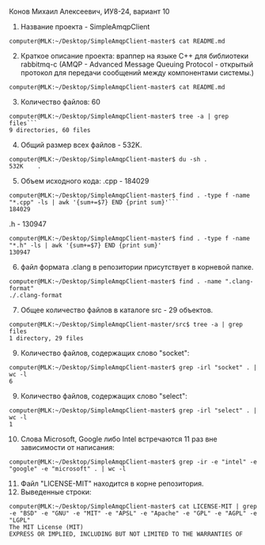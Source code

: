 Конов Михаил Алексеевич, ИУ8-24, вариант 10

1. Название проекта - SimpleAmqpClient

```shell 
computer@MLK:~/Desktop/SimpleAmqpClient-master$ cat README.md
```

2. Краткое описание проекта: враппер на языке C++ для библиотеки rabbitmq-c (AMQP - Advanced Message Queuing Protocol - открытый протокол для передачи сообщений между компонентами системы.)

```shell
computer@MLK:~/Desktop/SimpleAmqpClient-master$ cat README.md
```

3. Количество файлов: 60

```shell
computer@MLK:~/Desktop/SimpleAmqpClient-master$ tree -a | grep files```
9 directories, 60 files
```

4. Общий размер всех файлов - 532K.

```shell
computer@MLK:~/Desktop/SimpleAmqpClient-master$ du -sh .
532K	.
```
5. Объем исходного кода:
.cpp - 184029

```shell
computer@MLK:~/Desktop/SimpleAmqpClient-master$ find . -type f -name "*.cpp" -ls | awk '{sum+=$7} END {print sum}'```
184029
```

.h - 130947
```shell
computer@MLK:~/Desktop/SimpleAmqpClient-master$ find . -type f -name "*.h" -ls | awk '{sum+=$7} END {print sum}'
130947
```
6. файл формата .clang в репозитории присутствует в корневой папке.
```shell
computer@MLK:~/Desktop/SimpleAmqpClient-master$ find . -name ".clang-format"
./.clang-format
```
7. Общее количество файлов в каталоге src - 29 объектов.
```shell
computer@MLK:~/Desktop/SimpleAmqpClient-master/src$ tree -a | grep files
1 directory, 29 files
```
9. Количество файлов, содержащих слово "socket": 
```shell
computer@MLK:~/Desktop/SimpleAmqpClient-master$ grep -irl "socket" . | wc -l
6
```
9. Количество файлов, содержащих слово "select":
```shell
computer@MLK:~/Desktop/SimpleAmqpClient-master$ grep -irl "select" . | wc -l
1
```
10. Слова Microsoft, Google либо Intel встречаются 11 раз вне зависимости от написания:
```shell
computer@MLK:~/Desktop/SimpleAmqpClient-master$ grep -ir -e "intel" -e "google" -e "microsoft" . | wc -l 
```
11. Файл "LICENSE-MIT" находится в корне репозитория.
12. Выведенные строки:
```shell
computer@MLK:~/Desktop/SimpleAmqpClient-master$ cat LICENSE-MIT | grep -e "BSD" -e "GNU" -e "MIT" -e "APSL" -e "Apache" -e "GPL" -e "AGPL" -e "LGPL"
The MIT License (MIT)
EXPRESS OR IMPLIED, INCLUDING BUT NOT LIMITED TO THE WARRANTIES OF
```

